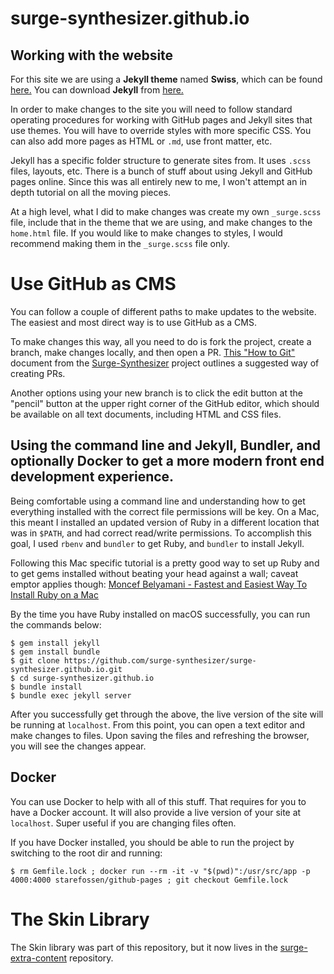 # surge-synthesizer.github.io

## Working with the website

For this site we are using a **Jekyll theme** named **Swiss**, which can be found [here.](https://github.com/broccolini/swiss) You can download **Jekyll** from [here.](https://jekyllrb.com/)

In order to make changes to the site you will need to follow standard operating procedures for working with GitHub pages and Jekyll sites that use themes. You will have to override styles with more specific CSS. You can also add more pages as HTML or `.md`, use front matter, etc.

Jekyll has a specific folder structure to generate sites from. It uses `.scss` files, layouts, etc. There is a bunch of stuff about using Jekyll and GitHub pages online. Since this was all entirely new to me, I won't attempt an in depth tutorial on all the moving pieces.

At a high level, what I did to make changes was create my own `_surge.scss` file, include that in the theme that we are using, and make changes to the `home.html` file. If you would like to make changes to styles, I would recommend making them in the `_surge.scss` file only.

# Use GitHub as CMS

You can follow a couple of different paths to make updates to the website. The easiest and most direct way is to use GitHub as a CMS.

To make changes this way, all you need to do is fork the project, create a branch, make changes locally, and then open a PR. [This "How to Git"](https://github.com/surge-synthesizer/surge/blob/main/doc/How%20to%20Git.md) document from the [Surge-Synthesizer](https://github.com/surge-synthesizer/surge) project outlines a suggested way of creating PRs.

Another options using your new branch is to click the edit button at the "pencil" button at the upper right corner of the GitHub editor, which should be available on all text documents, including HTML and CSS files.

## Using the command line and Jekyll, Bundler, and optionally Docker to get a more modern front end development experience.

Being comfortable using a command line and understanding how to get everything installed with the correct file permissions will be key. On a Mac, this meant I installed an updated version of Ruby in a different location that was in `$PATH`, and had correct read/write permissions. To accomplish this goal, I used `rbenv` and `bundler` to get Ruby, and `bundler` to install Jekyll.

Following this Mac specific tutorial is a pretty good way to set up Ruby and to get gems installed without beating your head against a wall; caveat emptor applies though: [Moncef Belyamani - Fastest and Easiest Way To Install Ruby on a Mac](https://www.moncefbelyamani.com/how-to-install-xcode-homebrew-git-rvm-ruby-on-mac/?utm_source=stackoverflow&utm_campaign=51126403#step-2-install-chruby-and-the-latest-ruby-with-ruby-install)

By the time you have Ruby installed on macOS successfully, you can run the commands below:

```
$ gem install jekyll
$ gem install bundle
$ git clone https://github.com/surge-synthesizer/surge-synthesizer.github.io.git
$ cd surge-synthesizer.github.io
$ bundle install
$ bundle exec jekyll server
```

After you successfully get through the above, the live version of the site will be running at `localhost`. From this point, you can open a text editor and make changes to files. Upon saving the files and refreshing the browser, you will see the changes appear.

## Docker

You can use Docker to help with all of this stuff. That requires for you to have a Docker account. It will also provide a live version of your site at `localhost`. Super useful if you are changing files often.

If you have Docker installed, you should be able to run the project by switching to the root dir and running:

```
$ rm Gemfile.lock ; docker run --rm -it -v "$(pwd)":/usr/src/app -p 4000:4000 starefossen/github-pages ; git checkout Gemfile.lock
```

# The Skin Library

The Skin library was part of this repository, but it now lives in the [surge-extra-content](https://github.com/surge-synthesizer/surge-extra-content) repository.
